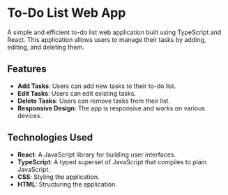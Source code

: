 # To-Do List Web App

A simple and efficient to-do list web application built using TypeScript and React. This application allows users to manage their tasks by adding, editing, and deleting them.

## Features

- **Add Tasks**: Users can add new tasks to their to-do list.
- **Edit Tasks**: Users can edit existing tasks.
- **Delete Tasks**: Users can remove tasks from their list.
- **Responsive Design**: The app is responsive and works on various devices.

## Technologies Used

- **React**: A JavaScript library for building user interfaces.
- **TypeScript**: A typed superset of JavaScript that compiles to plain JavaScript.
- **CSS**: Styling the application.
- **HTML**: Structuring the application.
